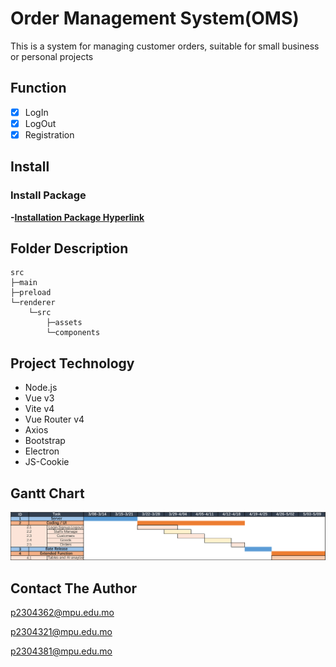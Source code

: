 # Order Management System(OMS)

This is a system for managing customer orders, suitable for small business or personal projects

## Function

- [x] LogIn
- [x] LogOut
- [x] Registration

## Install

### Install Package

**-[Installation Package Hyperlink](https://github.com/MPUDirk/SoftwareDev/releases/download/Pre-release/frontend-1.0.0-setup.exe)**

## Folder Description

```
src
├─main
├─preload
└─renderer
    └─src
        ├─assets
        └─components
```

## Project Technology

- Node.js
- Vue v3
- Vite v4
- Vue Router v4
- Axios
- Bootstrap
- Electron
- JS-Cookie

## Gantt Chart

![image](https://github.com/MPUDirk/SoftwareDev/blob/master/Gantt%20Chart.jpg)

## Contact The Author

p2304362@mpu.edu.mo

p2304321@mpu.edu.mo

p2304381@mpu.edu.mo
